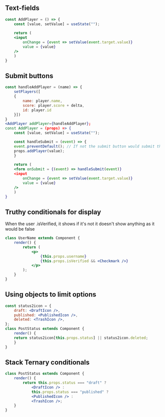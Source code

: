 ## Text-fields

```jsx
const AddPlayer = () => {
	const [value, setValue] = useState("");
	
	return (
	<input
		onChange = {event => setValue(event.target.value)} 
		value = {value}
	/>
	)
}
```

## Submit buttons

```jsx
const handleAddPlayer = (name) => {
	setPlayers([
	{
		name: player.name,
		score: player.score + delta,
		id: player.id
	}])
}
<AddPlayer addPlayer={handleAddPlayer};
const AddPlayer = (props) => {
	const [value, setValue] = useState("");

	const handleSubmit = (event) => {
	event.preventDefault(); // If not the submit button would submit the form and reload the page
	props.addPlayer(value);
	}
	
	return (
	<form onSubmit = {(event) => handleSubmit(event)}
	<input
		onChange = {event => setValue(event.target.value)} 
		value = {value}
	/>
	)
}
```

## Truthy conditionals for display

When the user .isVerified, it shows <Checkmark /> if it's not it doesn't show anything as it would be false
```jsx
class UserName extends Component {
	render() {
		return (
			<p>
				{this.props.username}
				{this.props.isVerified && <Checkmark />}
			</p>
		);
	}
}
```
## Using objects to limit options

```jsx
const status2icon = {
	draft: <DraftIcon />,
	published: <PublishedIcon />,
	deleted: <TrashIcon />,
};
class PostStatus extends Component {
	render() {
	return status2icon[this.props.status] || status2icon.deleted;
	}
}
```

## Stack Ternary conditionals

```jsx
class PostStatus extends Component {
	render() {
		return this.props.status === "draft" ?
			<DraftIcon /> :
			this.props.status === "published" ?
			<PublishedIcon /> :
			<TrashIcon />;
	}
}
```